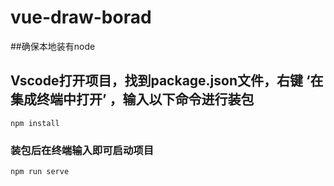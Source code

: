 # vue-draw-borad

##确保本地装有node

## Vscode打开项目，找到package.json文件，右键 ‘在集成终端中打开’ ，输入以下命令进行装包 
```
npm install
```

### 装包后在终端输入即可启动项目
```
npm run serve
```



